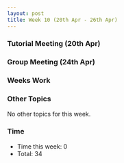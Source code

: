 ```yaml
---
layout: post
title: Week 10 (20th Apr - 26th Apr)
---
```


### Tutorial Meeting (20th Apr)

### Group Meeting (24th Apr)

### Weeks Work

### Other Topics
No other topics for this week.

### Time
* Time this week: 0
* Total: 34
